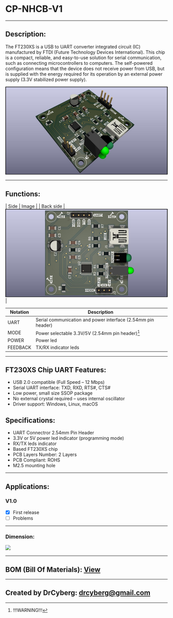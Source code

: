 # CP-NHCB-V1

---

## Description:

The FT230XS is a USB to UART converter integrated circuit (IC) manufactured by FTDI (Future Technology Devices International). This chip is a compact, reliable, and easy-to-use solution for serial communication, such as connecting microcontrollers to computers.
The self-powered configuration means that the device does not receive power from USB, but is supplied with the energy required for its operation by an external power supply (3.3V stabilized power supply).

![](/img/1.jpg)

---

## Functions:

| Side      | Image                                                       |
| Back side | ![](/img/2.jpg)                                             |

| Notation | Description                                                  |
| -------- | ------------------------------------------------------------ |
| UART     | Serial communication and power interface (2.54mm pin header) |
| MODE     | Power selectable 3.3V/5V (2.54mm pin header)[^1]             |
| POWER    | Power led                                                    |
| FEEDBACK | TX/RX indicator leds                                         |

[^1]: !!!WARNING!!!

---

## FT230XS Chip UART Features:

- USB 2.0 compatible (Full Speed – 12 Mbps)
- Serial UART interface: TXD, RXD, RTS#, CTS#
- Low power, small size SSOP package
- No external crystal required – uses internal oscillator
- Driver support: Windows, Linux, macOS

## Specifications:

- UART Connectror 2.54mm Pin Header
- 3.3V or 5V power led indicator (programming mode)
- RX/TX leds indicator
- Based FT230XS chip
- PCB Layers Number: 2 Layers
- PCB Compliant: ROHS
- M2.5 mounting hole

---

## Applications:

### V1.0
- [x] First release
- [ ] Problems

---

### Dimension:

![](/img/13.jpg)

---

## BOM (Bill Of Materials): [View](https://htmlpreview.github.io/?https://github.com/drcyberg/Leder_Station_Lamp_V1/blob/main/bom/l_s_l_b.html "View")

---

## Created by DrCyberg: [drcyberg@gmail.com](mailto:drcyberg@gmail.com)

